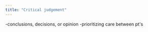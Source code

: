 ```yaml
---
title: "Critical judgement"
---
```

-conclusions, decisions, or opinion
-prioritizing care between pt's


